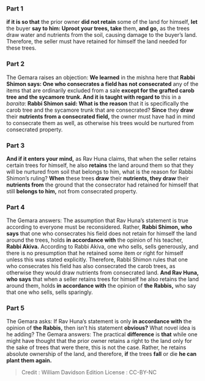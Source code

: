 
### Part 1
<b>if it is so that</b> the prior owner <b>did not retain</b> some of the land for himself, <b>let</b> the buyer <b>say to him: Uproot your trees, take</b> them, <b>and go,</b> as the trees draw water and nutrients from the soil, causing damage to the buyer’s land. Therefore, the seller must have retained for himself the land needed for these trees.

### Part 2
The Gemara raises an objection: <b>We learned</b> in the mishna here that <b>Rabbi Shimon says: One who consecrates a field has not consecrated</b> any of the items that are ordinarily excluded from a sale <b>except for the grafted carob tree and the sycamore trunk. And it is taught with regard to</b> this in a <i>baraita</i>: <b>Rabbi Shimon said: What is the reason</b> that it is specifically the carob tree and the sycamore trunk that are consecrated? <b>Since</b> they <b>draw</b> their <b>nutrients from a consecrated field,</b> the owner must have had in mind to consecrate them as well, as otherwise his trees would be nurtured from consecrated property.

### Part 3
<b>And if it enters your mind,</b> as Rav Huna claims, that when the seller retains certain trees for himself, he also <b>retains</b> the land around them so that they will be nurtured from soil that belongs to him, what is the reason for Rabbi Shimon’s ruling? <b>When</b> these trees <b>draw</b> their <b>nutrients, they draw</b> their <b>nutrients from</b> the ground that the consecrator had retained for himself that still <b>belongs to him,</b> not from consecrated property.

### Part 4
The Gemara answers: The assumption that Rav Huna’s statement is true according to everyone must be reconsidered. Rather, <b>Rabbi Shimon, who says</b> that one who consecrates his field does not retain for himself the land around the trees, holds <b>in accordance with</b> the opinion of his teacher, <b>Rabbi Akiva.</b> According to Rabbi Akiva, one who sells, sells generously, and there is no presumption that he retained some item or right for himself unless this was stated explicitly. Therefore, Rabbi Shimon rules that one who consecrates his field has also consecrated the carob trees, as otherwise they would draw nutrients from consecrated land. <b>And Rav Huna, who says</b> that when a seller retains trees for himself he also retains the land around them, holds <b>in accordance with</b> the opinion of <b>the Rabbis,</b> who say that one who sells, sells sparingly.

### Part 5
The Gemara asks: If Rav Huna’s statement is only <b>in accordance with</b> the opinion of <b>the Rabbis,</b> then isn’t his statement <b>obvious?</b> What novel idea is he adding? The Gemara answers: The practical <b>difference</b> is <b>that</b> while one might have thought that the prior owner retains a right to the land only for the sake of trees that were there, this is not the case. Rather, he retains absolute ownership of the land, and therefore, <b>if</b> the trees <b>fall</b> or die <b>he can plant them again.</b>

>Credit : William Davidson Edition
>License : CC-BY-NC
